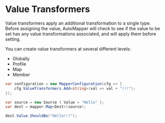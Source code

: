 # Value Transformers

Value transformers apply an additional transformation to a single type. Before assigning the value, AutoMapper will check to see if the value to be set has any value transformations associated, and will apply them before setting.

You can create value transformers at several different levels:

 - Globally
 - Profile
 - Map
 - Member

```c#
var configuration = new MapperConfiguration(cfg => {
    cfg.ValueTransformers.Add<string>(val => val + "!!!");
});

var source = new Source { Value = "Hello" };
var dest = mapper.Map<Dest>(source);

dest.Value.ShouldBe("Hello!!!");
```
